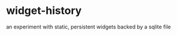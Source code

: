 widget-history
==============

an experiment with static, persistent widgets backed by a sqlite file
